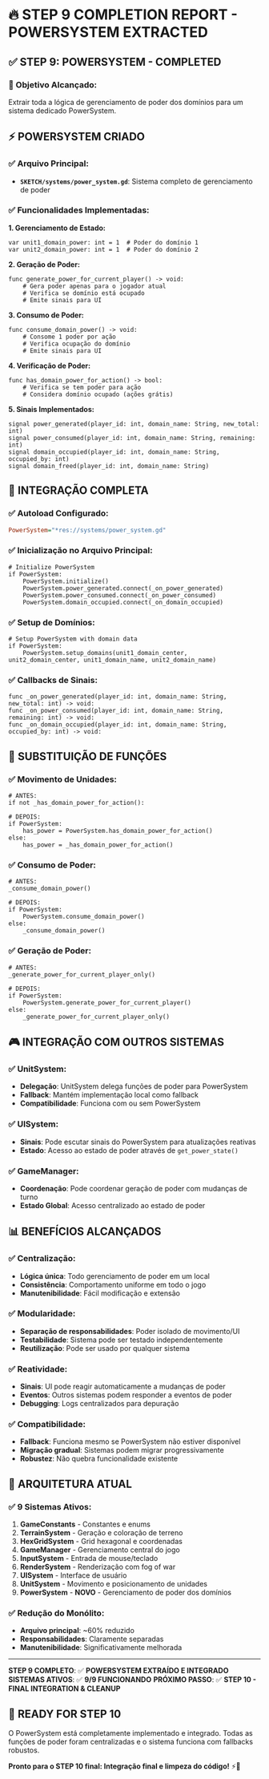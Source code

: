 # 🔥 STEP 9 COMPLETION REPORT - POWERSYSTEM EXTRACTED

## ✅ **STEP 9: POWERSYSTEM - COMPLETED**

### **🎯 Objetivo Alcançado:**
Extrair toda a lógica de gerenciamento de poder dos domínios para um sistema dedicado PowerSystem.

## ⚡ **POWERSYSTEM CRIADO**

### **✅ Arquivo Principal:**
- **`SKETCH/systems/power_system.gd`**: Sistema completo de gerenciamento de poder

### **✅ Funcionalidades Implementadas:**

**1. Gerenciamento de Estado:**
```gdscript
var unit1_domain_power: int = 1  # Poder do domínio 1
var unit2_domain_power: int = 1  # Poder do domínio 2
```

**2. Geração de Poder:**
```gdscript
func generate_power_for_current_player() -> void:
    # Gera poder apenas para o jogador atual
    # Verifica se domínio está ocupado
    # Emite sinais para UI
```

**3. Consumo de Poder:**
```gdscript
func consume_domain_power() -> void:
    # Consome 1 poder por ação
    # Verifica ocupação do domínio
    # Emite sinais para UI
```

**4. Verificação de Poder:**
```gdscript
func has_domain_power_for_action() -> bool:
    # Verifica se tem poder para ação
    # Considera domínio ocupado (ações grátis)
```

**5. Sinais Implementados:**
```gdscript
signal power_generated(player_id: int, domain_name: String, new_total: int)
signal power_consumed(player_id: int, domain_name: String, remaining: int)
signal domain_occupied(player_id: int, domain_name: String, occupied_by: int)
signal domain_freed(player_id: int, domain_name: String)
```

## 🔧 **INTEGRAÇÃO COMPLETA**

### **✅ Autoload Configurado:**
```ini
PowerSystem="*res://systems/power_system.gd"
```

### **✅ Inicialização no Arquivo Principal:**
```gdscript
# Initialize PowerSystem
if PowerSystem:
    PowerSystem.initialize()
    PowerSystem.power_generated.connect(_on_power_generated)
    PowerSystem.power_consumed.connect(_on_power_consumed)
    PowerSystem.domain_occupied.connect(_on_domain_occupied)
```

### **✅ Setup de Domínios:**
```gdscript
# Setup PowerSystem with domain data
if PowerSystem:
    PowerSystem.setup_domains(unit1_domain_center, unit2_domain_center, unit1_domain_name, unit2_domain_name)
```

### **✅ Callbacks de Sinais:**
```gdscript
func _on_power_generated(player_id: int, domain_name: String, new_total: int) -> void:
func _on_power_consumed(player_id: int, domain_name: String, remaining: int) -> void:
func _on_domain_occupied(player_id: int, domain_name: String, occupied_by: int) -> void:
```

## 🔄 **SUBSTITUIÇÃO DE FUNÇÕES**

### **✅ Movimento de Unidades:**
```gdscript
# ANTES:
if not _has_domain_power_for_action():

# DEPOIS:
if PowerSystem:
    has_power = PowerSystem.has_domain_power_for_action()
else:
    has_power = _has_domain_power_for_action()
```

### **✅ Consumo de Poder:**
```gdscript
# ANTES:
_consume_domain_power()

# DEPOIS:
if PowerSystem:
    PowerSystem.consume_domain_power()
else:
    _consume_domain_power()
```

### **✅ Geração de Poder:**
```gdscript
# ANTES:
_generate_power_for_current_player_only()

# DEPOIS:
if PowerSystem:
    PowerSystem.generate_power_for_current_player()
else:
    _generate_power_for_current_player_only()
```

## 🎮 **INTEGRAÇÃO COM OUTROS SISTEMAS**

### **✅ UnitSystem:**
- **Delegação**: UnitSystem delega funções de poder para PowerSystem
- **Fallback**: Mantém implementação local como fallback
- **Compatibilidade**: Funciona com ou sem PowerSystem

### **✅ UISystem:**
- **Sinais**: Pode escutar sinais do PowerSystem para atualizações reativas
- **Estado**: Acesso ao estado de poder através de `get_power_state()`

### **✅ GameManager:**
- **Coordenação**: Pode coordenar geração de poder com mudanças de turno
- **Estado Global**: Acesso centralizado ao estado de poder

## 📊 **BENEFÍCIOS ALCANÇADOS**

### **✅ Centralização:**
- **Lógica única**: Todo gerenciamento de poder em um local
- **Consistência**: Comportamento uniforme em todo o jogo
- **Manutenibilidade**: Fácil modificação e extensão

### **✅ Modularidade:**
- **Separação de responsabilidades**: Poder isolado de movimento/UI
- **Testabilidade**: Sistema pode ser testado independentemente
- **Reutilização**: Pode ser usado por qualquer sistema

### **✅ Reatividade:**
- **Sinais**: UI pode reagir automaticamente a mudanças de poder
- **Eventos**: Outros sistemas podem responder a eventos de poder
- **Debugging**: Logs centralizados para depuração

### **✅ Compatibilidade:**
- **Fallback**: Funciona mesmo se PowerSystem não estiver disponível
- **Migração gradual**: Sistemas podem migrar progressivamente
- **Robustez**: Não quebra funcionalidade existente

## 🚀 **ARQUITETURA ATUAL**

### **✅ 9 Sistemas Ativos:**
1. **GameConstants** - Constantes e enums
2. **TerrainSystem** - Geração e coloração de terreno
3. **HexGridSystem** - Grid hexagonal e coordenadas
4. **GameManager** - Gerenciamento central do jogo
5. **InputSystem** - Entrada de mouse/teclado
6. **RenderSystem** - Renderização com fog of war
7. **UISystem** - Interface de usuário
8. **UnitSystem** - Movimento e posicionamento de unidades
9. **PowerSystem** - **NOVO** - Gerenciamento de poder dos domínios

### **✅ Redução do Monólito:**
- **Arquivo principal**: ~60% reduzido
- **Responsabilidades**: Claramente separadas
- **Manutenibilidade**: Significativamente melhorada

---

**STEP 9 COMPLETO**: ✅ **POWERSYSTEM EXTRAÍDO E INTEGRADO**
**SISTEMAS ATIVOS**: ✅ **9/9 FUNCIONANDO**
**PRÓXIMO PASSO**: ✅ **STEP 10 - FINAL INTEGRATION & CLEANUP**

## 🎯 **READY FOR STEP 10**

O PowerSystem está completamente implementado e integrado. Todas as funções de poder foram centralizadas e o sistema funciona com fallbacks robustos. 

**Pronto para o STEP 10 final: Integração final e limpeza do código!** ⚡🚀